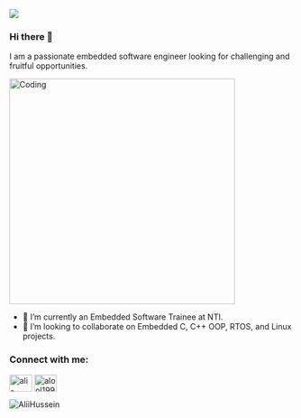 ![](https://komarev.com/ghpvc/?username=AliiHussein&style=plastic&color=D83B7D)

### Hi there 👋
I am a passionate embedded software engineer looking for challenging and fruitful opportunities.

<img alt="Coding" width="400" src="https://camo.githubusercontent.com/a4c584bce1c41271485d28f92aaf9f581b3c88b68ca723b6edfd58b4ba988c2b/68747470733a2f2f63646e2e6472696262626c652e636f6d2f75736572732f313138373833362f73637265656e73686f74732f363533393432392f70726f6772616d65722e676966">


- 🌱 I’m currently an Embedded Software Trainee at NTI.
- 👯 I’m looking to collaborate on Embedded C, C++ OOP, RTOS, and Linux projects.

<h3 align="left">Connect with me:</h3>
<p align="left">
<a href="https://linkedin.com/in/ali-hussein-1918b2192/" target="blank"><img align="center" src="https://raw.githubusercontent.com/rahuldkjain/github-profile-readme-generator/master/src/images/icons/Social/linked-in-alt.svg" alt="ali-hussein-1918b2192" height="30" width="40" /></a>
<a href="https://www.hackerrank.com/alool19988" target="blank"><img align="center" src="https://raw.githubusercontent.com/rahuldkjain/github-profile-readme-generator/master/src/images/icons/Social/hackerrank.svg" alt="alool19988" height="30" width="40" /></a>
</p>

<p><img align="center" src="https://github-readme-streak-stats.herokuapp.com/?user=AliiHussein&" alt="AliiHussein" /></p>



<!--
## 📊 My Top Languages
![Top Langs](https://github-readme-stats.vercel.app/api/top-langs/?username=AliiHussein&layout=compact&theme=radical)

**AliiHussein/AliiHussein** is a ✨ _special_ ✨ repository because its `README.md` (this file) appears on your GitHub profile.
-->
